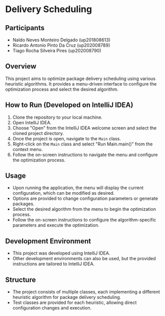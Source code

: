 # Delivery Scheduling

## Participants
- Naldo Neves Monteiro Delgado (up201808613)
- Ricardo Antonio Pinto Da Cruz (up202008789)
- Tiago Rocha Silveira Pires (up202008790)

## Overview
This project aims to optimize package delivery scheduling using various heuristic algorithms. It provides a menu-driven interface to configure the optimization process and select the desired algorithm.

## How to Run (Developed on IntelliJ IDEA)
1. Clone the repository to your local machine.
2. Open IntelliJ IDEA.
3. Choose "Open" from the IntelliJ IDEA welcome screen and select the cloned project directory.
4. Once the project is open, navigate to the `Main` class.
5. Right-click on the `Main` class and select "Run Main.main()" from the context menu.
6. Follow the on-screen instructions to navigate the menu and configure the optimization process.

## Usage
- Upon running the application, the menu will display the current configuration, which can be modified as desired.
- Options are provided to change configuration parameters or generate packages.
- Select the desired algorithm from the menu to begin the optimization process.
- Follow the on-screen instructions to configure the algorithm-specific parameters and execute the optimization.

## Development Environment
- This project was developed using IntelliJ IDEA.
- Other development environments can also be used, but the provided instructions are tailored to IntelliJ IDEA.

## Structure
- The project consists of multiple classes, each implementing a different heuristic algorithm for package delivery scheduling.
- Test classes are provided for each heuristic, allowing direct configuration changes and execution.

